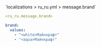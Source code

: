 <!--@include: @/parts/module/message/brand.md#title-->
<!--@include: @/parts/words.md#path--> `localizations > ru_ru.yml > message.brand`

<!--@include: @/parts/module/message/brand.md#explanation-->

<!--@include: @/parts/words.md#edit-->
```yaml
<ru_ru.message.brand>
```

<!--@include: @/parts/words.md#default-->
```yaml
brand:
  values:
    - "<white>Майнкрафт"
    - "<aqua>Майнкрафт"
```

<!--@include: @/parts/module/message/brand.md#parameters-->
<!--@include: @/parts/module/message/brand.md#localization-->

